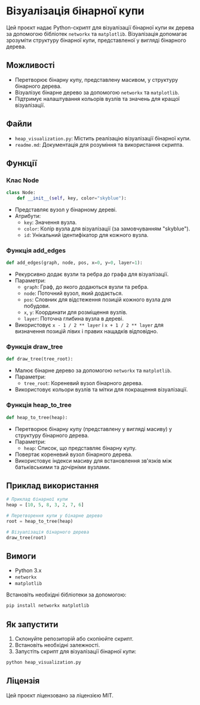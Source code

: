 # Візуалізація бінарної купи

Цей проєкт надає Python-скрипт для візуалізації бінарної купи як дерева за допомогою бібліотек `networkx` та `matplotlib`. Візуалізація допомагає зрозуміти структуру бінарної купи, представленої у вигляді бінарного дерева.

## Можливості

- Перетворює бінарну купу, представлену масивом, у структуру бінарного дерева.
- Візуалізує бінарне дерево за допомогою `networkx` та `matplotlib`.
- Підтримує налаштування кольорів вузлів та значень для кращої візуалізації.

## Файли

- `heap_visualization.py`: Містить реалізацію візуалізації бінарної купи.
- `readme.md`: Документація для розуміння та використання скрипта.

## Функції

### Клас Node

```python
class Node:
    def __init__(self, key, color="skyblue"):
```
- Представляє вузол у бінарному дереві.
- Атрибути:
  - `key`: Значення вузла.
  - `color`: Колір вузла для візуалізації (за замовчуванням "skyblue").
  - `id`: Унікальний ідентифікатор для кожного вузла.

### Функція add_edges

```python
def add_edges(graph, node, pos, x=0, y=0, layer=1):
```
- Рекурсивно додає вузли та ребра до графа для візуалізації.
- Параметри:
  - `graph`: Граф, до якого додаються вузли та ребра.
  - `node`: Поточний вузол, який додається.
  - `pos`: Словник для відстеження позицій кожного вузла для побудови.
  - `x`, `y`: Координати для розміщення вузлів.
  - `layer`: Поточна глибина вузла в дереві.
- Використовує `x - 1 / 2 ** layer` і `x + 1 / 2 ** layer` для визначення позицій лівих і правих нащадків відповідно.

### Функція draw_tree

```python
def draw_tree(tree_root):
```
- Малює бінарне дерево за допомогою `networkx` та `matplotlib`.
- Параметри:
  - `tree_root`: Кореневий вузол бінарного дерева.
- Використовує кольори вузлів та мітки для покращення візуалізації.

### Функція heap_to_tree

```python
def heap_to_tree(heap):
```
- Перетворює бінарну купу (представлену у вигляді масиву) у структуру бінарного дерева.
- Параметри:
  - `heap`: Список, що представляє бінарну купу.
- Повертає кореневий вузол бінарного дерева.
- Використовує індекси масиву для встановлення зв'язків між батьківськими та дочірніми вузлами.

## Приклад використання

```python
# Приклад бінарної купи
heap = [10, 5, 8, 3, 2, 7, 6]

# Перетворення купи у бінарне дерево
root = heap_to_tree(heap)

# Візуалізація бінарного дерева
draw_tree(root)
```

## Вимоги

- Python 3.x
- `networkx`
- `matplotlib`

Встановіть необхідні бібліотеки за допомогою:

```sh
pip install networkx matplotlib
```

## Як запустити

1. Склонуйте репозиторій або скопіюйте скрипт.
2. Встановіть необхідні залежності.
3. Запустіть скрипт для візуалізації бінарної купи:

```sh
python heap_visualization.py
```

## Ліцензія

Цей проєкт ліцензовано за ліцензією MIT.
